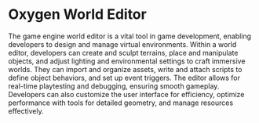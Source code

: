 # Oxygen World Editor

The game engine world editor is a vital tool in game development, enabling
developers to design and manage virtual environments. Within a world editor,
developers can create and sculpt terrains, place and manipulate objects, and
adjust lighting and environmental settings to craft immersive worlds. They can
import and organize assets, write and attach scripts to define object behaviors,
and set up event triggers. The editor allows for real-time playtesting and
debugging, ensuring smooth gameplay. Developers can also customize the user
interface for efficiency, optimize performance with tools for detailed geometry,
and manage resources effectively.

